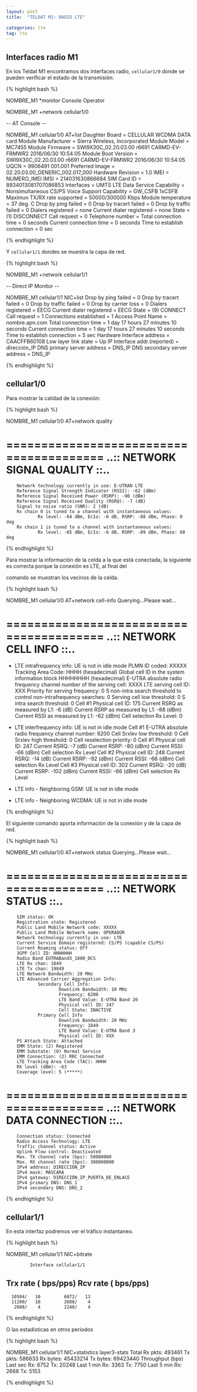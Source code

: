 ```yaml
---
layout: post
title:  "TELDAT M1: RADIO LTE"

categories: lte
tag: lte
---
```


Interfaces radio M1
------------------- 

En los Teldat M1 encontramos dos interfaces radio, `cellular1/0` donde se pueden verificar el estado de la transmisión: 

{% highlight bash %}

NOMBRE_M1 *monitor
Console Operator


NOMBRE_M1  +network cellular1/0


--  AT Console --

NOMBRE_M1  cellular1/0 AT+list
        Daughter Board               = CELLULAR WCDMA DATA card
        Module Manufacturer          = Sierra Wireless, Incorporated
        Module Model                 = MC7455
        Module Firmware              = SWI9X30C_02.20.03.00 r6691 CARMD-EV-FRMWR2 2016/06/30 10:54:05
        Module Boot Version          = SWI9X30C_02.20.03.00 r6691 CARMD-EV-FRMWR2 2016/06/30 10:54:05
        UQCN                         = 9906491 001.001
        Preferred Image              = 02.20.03.00_GENERIC_002.017_000
        Hardware Revision            = 1.0
        IMEI                         = NUMERO_IMEI
        IMSI                         = 214031630866684
        SIM Card ID                  = 8934013081707086853
        Interfaces                   = UMTS LTE
        Data Service Capability      = Nonsimultaneous CS/PS
        Voice Support Capability     = GW_CSFB 1xCSFB
        Maximun TX/RX rate supported = 50000/300000 Kbps
        Module temperature           = 37 deg. C
        Drop by ping failed          = 0
        Drop by tracert failed       = 0
        Drop by traffic failed       = 0
        Dialers registered           = none
        Current dialer registered    = none
        State                        = (1) DISCONNECT
        Call request                 = 0
        Telephone number             =
        Total connection time        = 0 seconds
        Current connection time      = 0 seconds
        Time to establish connection = 0 sec

{% endhighlight %}

Y `cellular1/1` dondes se muestra la capa de red.

{% highlight bash %}

NOMBRE_M1 +network cellular1/1

-- Direct IP Monitor --

NOMBRE_M1 cellular1/1 NIC+list
        Drop by ping failed          = 0
        Drop by tracert failed       = 0
        Drop by traffic failed       = 0
        Drop by carrier loss         = 0
        Dialers registered           = EECG
        Current dialer registered    = EECG
        State                        = (9) CONNECT
        Call request                 = 1
        Connections established      = 1
        Access Point Name            = nombre.apn.com
        Total connection time        = 1 day 17 hours 27 minutes 10 seconds
        Current connection time      = 1 day 17 hours 27 minutes 10 seconds
        Time to establish connection = 5 sec
        Hardware Interface address   = CAACFFB60108
        Low layer link state         = Up
        IP Interface addr.(reported) = dirección_IP
        DNS primary server address   = DNS_IP
        DNS secondary server address = DNS_IP

{% endhighlight %}


cellular1/0
-----------

Para mostrar la calidad de la conexión:

{% highlight bash %}


NOMBRE_M1  cellular1/0 AT+network quality

========================================
..:: NETWORK SIGNAL QUALITY ::..
========================================

        Network technology currently in use: E-UTRAN LTE
        Reference Signal Strength Indicator (RSSI): -62 (dBm)
        Reference Signal Received Power (RSRP): -90 (dBm)
        Reference Signal Received Quality (RSRQ): -7 (dB)
        Signal to noise ratio (SNR): 2 (dB)
        Rx chain 0 is tuned to a channel with instantaneous values:
                Rx level: -64 dBm, EcIo: -6 dB, RSRP: -88 dBm, Phase: 0 deg
        Rx chain 1 is tuned to a channel with instantaneous values:
                Rx level: -65 dBm, EcIo: -6 dB, RSRP: -89 dBm, Phase: 68 deg

{% endhighlight %}

Para mostrar la información de la celda a la que está conectada, la siguiente es correcta porque la conexión es LTE, al final del 

comando se muestran los vecinos de la celda.

{% highlight bash %}

NOMBRE_M1 cellular1/0 AT+network cell-info
Querying...Please wait...

========================================
..:: NETWORK CELL INFO ::..
========================================

- LTE intrafrequency info:
        UE is not in idle mode
        PLMN ID coded: XXXXX
        Tracking Area Code: HHHH (hexadecimal)
        Global cell ID in the system information block HHHHHHHH (hexadecimal)
        E-UTRA absolute radio frequency channel number of the serving cell: XXXX
        LTE serving cell ID: XXX
        Priority for serving frequency: 0
        S non-intra search threshold to control non-intrafrequency searches: 0
        Serving cell low threshold: 0
        S intra search threshold: 0
        Cell #1
                Physical cell ID: 175
                Current RSRQ as measured by L1: -6 (dB)
                Current RSRP as measured by L1: -88 (dBm)
                Current RSSI as measured by L1: -62 (dBm)
                Cell selection Rx Level: 0

- LTE interfrequency info:
        UE is not in idle mode
        Cell #1
        E-UTRA absolute radio frequency channel number: 6200
        Cell Srxlev low threshold:  0
        Cell Srxlev high threshold: 0
        Cell reselection priority: 0
        Cell #1
                Physical cell ID: 247
                Current RSRQ: -7 (dB)
                Current RSRP: -80 (dBm)
                Current RSSI: -66 (dBm)
                Cell selection Rx Level
        Cell #2
                Physical cell ID: 248
                Current RSRQ: -14 (dB)
                Current RSRP: -92 (dBm)
                Current RSSI: -66 (dBm)
                Cell selection Rx Level
        Cell #3
                Physical cell ID: 302
                Current RSRQ: -20 (dB)
                Current RSRP: -102 (dBm)
                Current RSSI: -66 (dBm)
                Cell selection Rx Level

- LTE info - Neighboring GSM:
        UE is not in idle mode

- LTE info - Neighboring WCDMA:
        UE is not in idle mode

{% endhighlight %}

El siguiente comando aporta información de la conexión y de la capa de red.

{% highlight bash %}

NOMBRE_M1 cellular1/0 AT+network status
Querying...Please wait...

========================================
..:: NETWORK STATUS ::..
========================================

        SIM status: OK
        Registration state: Registered
        Public Land Mobile Network code: XXXXX
        Public Land Mobile Network name: OPERADOR
        Network technology currently in use: LTE
        Current Service Domain registered: CS/PS (capable CS/PS)
        Current Roaming status: Off
        3GPP Cell ID: HHHHHHH
        Radio Band EUTRABand3_1800_DCS
        LTE Rx chan: 1849
        LTE Tx chan: 19849
        LTE Network Bandwidth: 20 MHz
        LTE Advanced Carrier Aggregation Info:
                Secondary Cell Info:
                        Downlink Bandwidth: 10 MHz
                        Frequency: 6200
                        LTE Band Value: E-UTRA Band 20
                        Physical cell ID: 247
                        Cell State: INACTIVE
                Primary Cell Info
                        Downlink Bandwidth: 20 MHz
                        Frequency: 1849
                        LTE Band Value: E-UTRA Band 3
                        Physical cell ID: XXX
        PS Attach State: Attached
        EMM State: (2) Registered
        EMM Substate: (0) Normal Service
        EMM Connection: (2) RRC Connected
        LTE Tracking Area Code (TAC): HHHH
        RX level (dBm): -63
        Coverage level: 5 (*****)

========================================
..:: NETWORK DATA CONNECTION ::..
========================================

        Connection status: Connected
        Radio Access Technology: LTE
        Traffic channel status: Active
        Uplink Flow control: Deactivated
        Max. TX channel rate (bps): 50000000
        Max. RX channel rate (bps): 300000000
        IPv4 address: DIRECCIÓN_IP
        IPv4 mask: MÁSCARA
        IPv4 gateway: DIRECCIÓN_IP_PUERTA_DE_ENLACE
        IPv4 primary DNS: DNS_1
        IPv4 secondary DNS: DNS_2

{% endhighlight %}

cellular1/1
-----------

En esta interfaz podremos ver el tráfico instantaneo.

{% highlight bash %}

NOMBRE_M1 cellular1/1 NIC+bitrate

             Interface cellular1/1
 Trx rate ( bps/pps)  Rcv rate ( bps/pps)
 ----------------------------------------
      10504/   10         6872/   13
      11200/   10         2688/    4
       2688/    4         2240/    4

{% endhighlight %}

O las estadísticas en otros periodos

{% highlight bash %}

NOMBRE_M1 cellular1/1 NIC+statistics layer3-stats
Total
Rx pkts:        493461   Tx pkts:        586633
Rx bytes:     45433214   Tx bytes:     69423440
Throughput (bps)
Last sec   Rx:         6752    Tx:        20248
Last 1 min Rx:         3363    Tx:         7750
Last 5 min Rx:         2668    Tx:         5153

{% endhighlight %}
